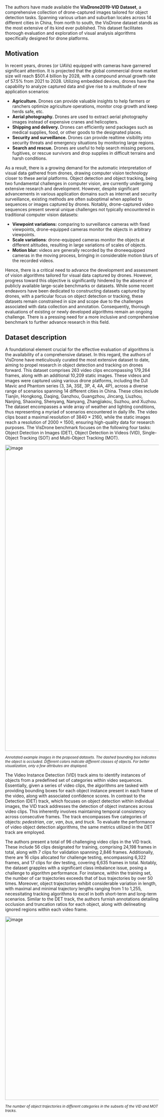 The authors have made available the **VisDrone2019-VID Dataset**, a comprehensive collection of drone-captured images tailored for object detection tasks. Spanning various urban and suburban locales across 14 different cities in China, from north to south, the VisDrone dataset stands as the most extensive of its kind ever published. This dataset facilitates thorough evaluation and exploration of visual analysis algorithms specifically designed for drone platforms.

## Motivation

In recent years, drones (or UAVs) equipped with cameras have garnered significant attention. It is projected that the global commercial drone market size will reach $501.4 billion by 2028, with a compound annual growth rate of 57.5% from 2021 to 2028. Utilizing embedded devices, drones have the capability to analyze captured data and give rise to a multitude of new application scenarios:
* **Agriculture.** Drones can provide valuable insights to help farmers or ranchers optimize agriculture operations, monitor crop growth and keep herds safe, etc.
* **Aerial photography.** Drones are used to extract aerial photography images instead of expensive cranes and helicopters.
* **Shipping and delivery.** Drones can efficiently send packages such as medical supplies, food, or other goods to the designated places.
* **Security and surveillance.** Drones can provide realtime visibility into security threats and emergency situations by monitoring large regions. 
* **Search and rescue.** Drones are useful to help search missing persons, fugitives, or rescue survivors and drop supplies in difficult terrains and harsh conditions.

As a result, there is a growing demand for the automatic interpretation of visual data gathered from drones, drawing computer vision technology closer to these aerial platforms. Object detection and object tracking, being two fundamental challenges in computer vision, are currently undergoing extensive research and development. However, despite significant advancements in various application domains such as internet and security surveillance, existing methods are often suboptimal when applied to sequences or images captured by drones. Notably, drone-captured video sequences present several unique challenges not typically encountered in traditional computer vision datasets:
* **Viewpoint variations:** comparing to surveillance cameras with fixed viewpoints, drone-equipped cameras monitor the objects in arbitrary viewpoints.
* **Scale variations**: drone-equipped cameras monitor the objects at different altitudes, resulting in large variations of scales of objects.
* **Motion blur:** videos are generally recorded by the droneequipped cameras in the moving process, bringing in considerable motion blurs of the recorded videos.

Hence, there is a critical need to advance the development and assessment of vision algorithms tailored for visual data captured by drones. However, progress toward this objective is significantly hindered by the absence of publicly available large-scale benchmarks or datasets. While some recent endeavors have been dedicated to constructing datasets captured by drones, with a particular focus on object detection or tracking, these datasets remain constrained in size and scope due to the challenges associated with data collection and annotation. Consequently, thorough evaluations of existing or newly developed algorithms remain an ongoing challenge. There is a pressing need for a more inclusive and comprehensive benchmark to further advance research in this field.

## Dataset description

A foundational element crucial for the effective evaluation of algorithms is the availability of a comprehensive dataset. In this regard, the authors of VisDrone have meticulously curated the most extensive dataset to date, aiming to propel research in object detection and tracking on drones forward. This dataset comprises 263 video clips encompassing 179,264 frames, along with an additional 10,209 static images. These videos and images were captured using various drone platforms, including the DJI Mavic and Phantom series (3, 3A, 3SE, 3P, 4, 4A, 4P), across a diverse range of scenarios spanning 14 different cities in China. These cities include Tianjin, Hongkong, Daqing, Ganzhou, Guangzhou, Jincang, Liuzhou, Nanjing, Shaoxing, Shenyang, Nanyang, Zhangjiakou, Suzhou, and Xuzhou. The dataset encompasses a wide array of weather and lighting conditions, thus representing a myriad of scenarios encountered in daily life. The video clips boast a maximal resolution of 3840 × 2160, while the static images reach a resolution of 2000 × 1500, ensuring high-quality data for research purposes. The VisDrone benchmark focuses on the following four tasks: Object Detection in Images (DET), Object Detection in Videos (VID), Single-Object Tracking (SOT) and Multi-Object Tracking (MOT).

<img src="https://github.com/dataset-ninja/vis-drone-det/assets/120389559/187d6fdc-a506-4541-b307-0e2145cef5a8" alt="image" width="1000">

<span style="font-size: smaller; font-style: italic;">Annotated example images in the proposed datasets. The dashed bounding box indicates the object is occluded. Different colors indicate different classes of objects. For better visualization, only a few attributes are displayed.</span>

The Video Instance Detection (VID) track aims to identify instances of objects from a predefined set of categories within video sequences. Essentially, given a series of video clips, the algorithms are tasked with providing bounding boxes for each object instance present in each frame of the video, along with associated confidence scores. In contrast to the Detection (DET) track, which focuses on object detection within individual images, the VID track addresses the detection of object instances across video clips. This inherently involves maintaining temporal consistency across consecutive frames. The track encompasses five categories of objects: *pedestrian*, *car*, *van*, *bus*, and *truck*. To evaluate the performance of video object detection algorithms, the same metrics utilized in the DET track are employed.

The authors present a total of 96 challenging video clips in the VID track. These include 56 clips designated for training, comprising 24,198 frames in total, along with 7 clips for validation spanning 2,846 frames. Additionally, there are 16 clips allocated for challenge testing, encompassing 6,322 frames, and 17 clips for dev testing, covering 6,635 frames in total. Notably, the dataset grapples with a significant class imbalance issue, posing a challenge to algorithm performance. For instance, within the training set, the number of car trajectories exceeds that of bus trajectories by over 50 times. Moreover, object trajectories exhibit considerable variation in length, with maximal and minimal trajectory lengths ranging from 1 to 1,255, necessitating tracking algorithms to excel in both short-term and long-term scenarios. Similar to the DET track, the authors furnish annotations detailing occlusion and truncation ratios for each object, along with delineating ignored regions within each video frame.

<img src="https://github.com/dataset-ninja/vis-drone-vid/assets/120389559/1144f0fa-05f7-4369-a6b2-e2c038118be1" alt="image" width="600">

<span style="font-size: smaller; font-style: italic;">The number of object trajectories in different categories in the subsets of the VID and MOT tracks.</span>


